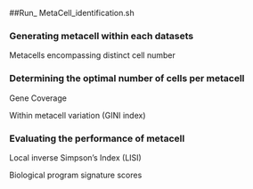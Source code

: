 ##Run_ MetaCell_identification.sh

### Generating metacell within each datasets 
Metacells encompassing distinct cell number


### Determining the optimal number of cells per metacell 
Gene Coverage

Within metacell variation (GINI index)

### Evaluating the performance of metacell
Local inverse Simpson’s Index (LISI)

Biological program signature scores
